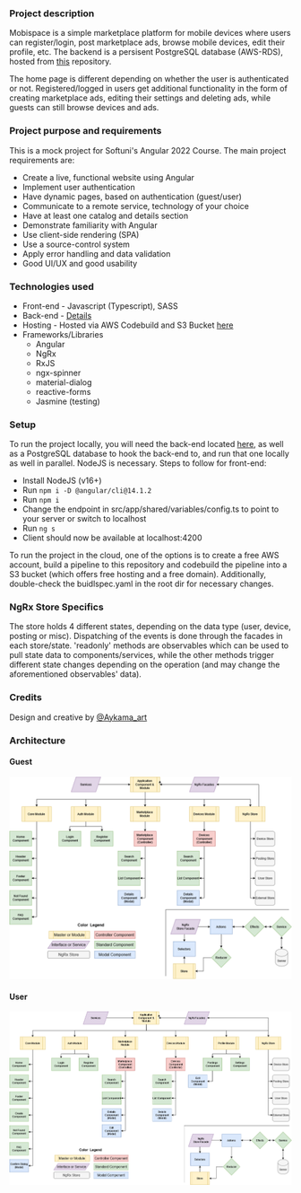 ### Project description

Mobispace is a simple marketplace platform for mobile devices where users can register/login, post marketplace ads, browse mobile devices, edit their profile, etc. The backend is a persisent PostgreSQL database (AWS-RDS), hosted from [this](https://github.com/EmilAvramov/angular-defense-server) repository.

The home page is different depending on whether the user is authenticated or not. Registered/logged in users get additional functionality in the form of creating marketplace ads, editing their settings and deleting ads, while guests can still browse devices and ads.

### Project purpose and requirements

This is a mock project for Softuni's Angular 2022 Course. The main project requirements are:

- Create a live, functional website using Angular
- Implement user authentication
- Have dynamic pages, based on authentication (guest/user)
- Communicate to a remote service, technology of your choice
- Have at least one catalog and details section
- Demonstrate familiarity with Angular
- Use client-side rendering (SPA)
- Use a source-control system
- Apply error handling and data validation
- Good UI/UX and good usability

### Technologies used

- Front-end - Javascript (Typescript), SASS
- Back-end - [Details](https://github.com/EmilAvramov/angular-defense-server)
- Hosting - Hosted via AWS Codebuild and S3 Bucket [here](http://s3-angular-client.s3-website-eu-west-1.amazonaws.com/)
- Frameworks/Libraries
  - Angular
  - NgRx
  - RxJS
  - ngx-spinner
  - material-dialog
  - reactive-forms
  - Jasmine (testing)

### Setup

To run the project locally, you will need the back-end located [here](https://github.com/EmilAvramov/angular-defense-server), as well as a PostgreSQL database to hook the back-end to, and run that one locally as well in parallel. NodeJS is necessary. Steps to follow for front-end:

- Install NodeJS (v16+)
- Run ```npm i -D @angular/cli@14.1.2```
- Run ```npm i```
- Change the endpoint in src/app/shared/variables/config.ts to point to your server or switch to localhost
- Run ```ng s```
- Client should now be available at localhost:4200

To run the project in the cloud, one of the options is to create a free AWS account, build a pipeline to this repository and codebuild the pipeline into a S3 bucket (which offers free hosting and a free domain). Additionally, double-check the buidlspec.yaml in the root dir for necessary changes.

### NgRx Store Specifics

The store holds 4 different states, depending on the data type (user, device, posting or misc). Dispatching of the events is done through the facades in each store/state. 'readonly' methods are observables which can be used to pull state data to components/services, while the other methods trigger different state changes depending on the operation (and may change the aforementioned observables' data).

### Credits

Design and creative by [@Aykama_art](https://www.instagram.com/aykama_art/)

### Architecture
#### Guest

!['alt guest'](/GuestView.png)

#### User

!['alt user'](/UserView.png)
